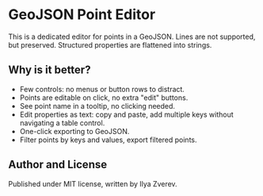 # GeoJSON Point Editor

This is a dedicated editor for points in a GeoJSON. Lines are not supported, but preserved.
Structured properties are flattened into strings.

## Why is it better?

- Few controls: no menus or button rows to distract.
- Points are editable on click, no extra "edit" buttons.
- See point name in a tooltip, no clicking needed.
- Edit properties as text: copy and paste, add multiple keys without navigating a table control.
- One-click exporting to GeoJSON.
- Filter points by keys and values, export filtered points.

## Author and License

Published under MIT license, written by Ilya Zverev.
